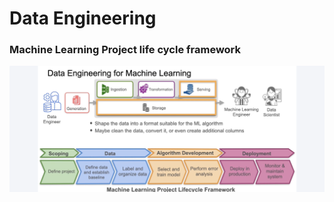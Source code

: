 # Data Engineering

### Machine Learning Project life cycle framework

![ML Project Lifecycle](../docs/content/imgs/journey/machine-learning-lifecycle.png)

